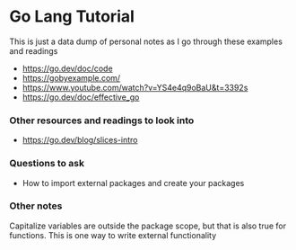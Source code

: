 # Go Lang Tutorial
This is just a data dump of personal notes as I go through these examples and readings
- https://go.dev/doc/code
- https://gobyexample.com/
- https://www.youtube.com/watch?v=YS4e4q9oBaU&t=3392s
- https://go.dev/doc/effective_go

### Other resources and readings to look into
- https://go.dev/blog/slices-intro


### Questions to ask
- How to import external packages and create your packages

### Other notes
Capitalize variables are outside the package scope, but that is also true for functions. This is one way to write external functionality